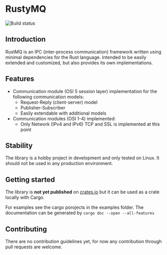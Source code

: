# RustyMQ

![Build status](https://travis-ci.org/nyari/rustymq.svg?branch=main)

## Introduction
RustMQ is an IPC (inter-process communication) framework written using minimal dependencies for the Rust language. Intended to be easily extended and customized, but also provides its own implementations.

## Features
* Communication module (OSI 5 session layer) implementation for the following communication models:
  * Request-Reply (client-server) model
  * Publisher-Subscriber
  * Easily extendable with additional models
* Communication modules (OSI 1-4) implemented:
  * Only Network (IPv4 and IPv6) TCP and SSL is implemented at this point

## Stability
The library is a hobby project in development and only tested on Linux.
It should not be used in any production environment.

## Getting started
The library is **not yet published** on [crates.io](https://crates.io/) but it can be used as a crate locally with Cargo.

For examples see the cargo porojects in the examples folder.
The documentation can be generated by `cargo doc --open --all-features`

## Contributing
There are no contribution guidelines yet, for now any contribution through pull requests are welcome.